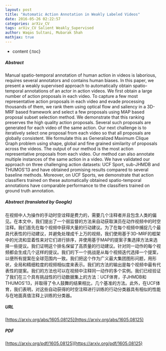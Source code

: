 ```yaml
---
layout: post
title: "Automatic Action Annotation in Weakly Labeled Videos"
date: 2016-05-26 02:22:57
categories: arXiv_CV
tags: arXiv_CV Salient Weakly_Supervised
author: Waqas Sultani, Mubarak Shah
mathjax: true
---
```


* content
{:toc}

##### Abstract
Manual spatio-temporal annotation of human action in videos is laborious, requires several annotators and contains human biases. In this paper, we present a weakly supervised approach to automatically obtain spatio-temporal annotations of an actor in action videos. We first obtain a large number of action proposals in each video. To capture a few most representative action proposals in each video and evade processing thousands of them, we rank them using optical flow and saliency in a 3D-MRF based framework and select a few proposals using MAP based proposal subset selection method. We demonstrate that this ranking preserves the high quality action proposals. Several such proposals are generated for each video of the same action. Our next challenge is to iteratively select one proposal from each video so that all proposals are globally consistent. We formulate this as Generalized Maximum Clique Graph problem using shape, global and fine grained similarity of proposals across the videos. The output of our method is the most action representative proposals from each video. Our method can also annotate multiple instances of the same action in a video. We have validated our approach on three challenging action datasets: UCF Sport, sub-JHMDB and THUMOS'13 and have obtained promising results compared to several baseline methods. Moreover, on UCF Sports, we demonstrate that action classifiers trained on these automatically obtained spatio-temporal annotations have comparable performance to the classifiers trained on ground truth annotation.

##### Abstract (translated by Google)
在视频中人为操作的手动时空诠释是费力的，需要几个注释者并且包含人类的偏见。在本文中，我们提出了一个弱监督的方法来自动获取演员在动作视频中的时空注释。我们首先在每个视频中获得大量的行动建议。为了在每个视频中捕捉几个最具代表性的行动建议，并避免处理成千上万的视频，我们使用基于3D-MRF的框架中的光流和显着性来对它们进行排序，并使用基于MAP的提案子集选择方法来选择一些提议。我们证明这个排名保留了高质量的行动建议。针对同一动作的每个视频都会生成几个这样的提议。我们的下一个挑战是从每个视频迭代选择一个提案，以便所有提案在全球范围内一致。我们把这个作为广义最大集团图形问题，用形状，全局和精细粒度的视频相似度来表示。我们的方法的输出是每个视频中最有代表性的提案。我们的方法也可以在视频中注释同一动作的多个实例。我们已经验证了我们在三个具有挑战性的行动数据集上的方法：UCF体育，子JHMDB和THUMOS'13，并取得了令人鼓舞的结果相比，几个基准的方法。此外，在UCF体育，我们表明，对这些自动获得的时空注释进行训练的行动分类器具有相似的性能与在地面真值注释上训练的分类器。

##### URL
[https://arxiv.org/abs/1605.08125](https://arxiv.org/abs/1605.08125)

##### PDF
[https://arxiv.org/pdf/1605.08125](https://arxiv.org/pdf/1605.08125)

